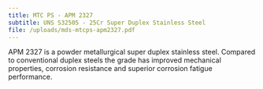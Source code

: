 ```yaml
---
title: MTC PS - APM 2327
subtitle: UNS S32505 - 25Cr Super Duplex Stainless Steel
file: /uploads/mds-mtcps-apm2327.pdf
---
```

APM 2327 is a powder metallurgical super duplex stainless steel. Compared to conventional duplex steels the grade has improved mechanical properties, corrosion resistance and superior corrosion fatigue performance.